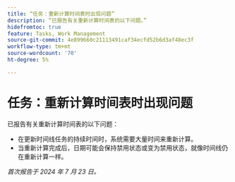 ```yaml
---
title: “任务：重新计算时间表时出现问题”
description: “已报告有关重新计算时间表的以下问题。”
hidefromtoc: true
feature: Tasks, Work Management
source-git-commit: 4e899660c21113491caf34ecfd52b6d3af48ec3f
workflow-type: tm+mt
source-wordcount: '70'
ht-degree: 5%

---
```



# 任务：重新计算时间表时出现问题

已报告有关重新计算时间表的以下问题：

* 在更新时间线任务的持续时间时，系统需要大量时间来重新计算。
* 当重新计算完成后，日期可能会保持禁用状态或变为禁用状态，就像时间线仍在重新计算一样。

_首次报告于 2024 年 7 月 23 日。_

